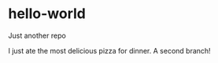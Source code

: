 # hello-world
Just another repo


I just ate the most delicious pizza for dinner. 
A second branch!

